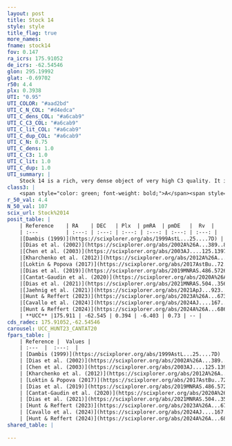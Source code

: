 ```yaml
---
layout: post
title: Stock 14
style: style
title_flag: true
more_names: 
fname: stock14
fov: 0.147
ra_icrs: 175.91052
de_icrs: -62.54546
glon: 295.19992
glat: -0.69702
r50: 4.4
plx: 0.3938
UTI: "0.95"
UTI_COLOR: "#aad2bd"
UTI_C_N_COL: "#d4edca"
UTI_C_dens_COL: "#a6cab9"
UTI_C_C3_COL: "#a6cab9"
UTI_C_lit_COL: "#a6cab9"
UTI_C_dup_COL: "#a6cab9"
UTI_C_N: 0.75
UTI_C_dens: 1.0
UTI_C_C3: 1.0
UTI_C_lit: 1.0
UTI_C_dup: 1.0
UTI_summary: |
    Stock 14 is a rich, very dense object of very high C3 quality. It is very well-studied in the literature.
class3: |
    <span style="color: green; font-weight: bold;">A</span><span style="color: green; font-weight: bold;">A</span>
r_50_val: 4.4
N_50_val: 107
scix_url: Stock%2014
posit_table: |
    | Reference    | RA    | DEC   | Plx  | pmRA  | pmDE   |  Rv  |
    | :---         | :---: | :---: | :---: | :---: | :---: | :---: |
    |[Dambis (1999)](https://scixplorer.org/abs/1999AstL...25....7D) | 175.95 | -62.517 | -- | -- | -- | -- |
    |[Dias et al. (2002)](https://scixplorer.org/abs/2002A%26A...389..871D) | 175.95 | -62.517 | -- | -5.93 | 0.82 | -12.91 |
    |[Chen et al. (2003)](https://scixplorer.org/abs/2003AJ....125.1397C) | 175.949 | -62.452 | -- | -5.93 | 0.82 | -4.0 |
    |[Kharchenko et al. (2012)](https://scixplorer.org/abs/2012A%26A...543A.156K) | 175.95 | -62.52 | -- | -5.82 | 1.2 | -- |
    |[Loktin & Popova (2017)](https://scixplorer.org/abs/2017AstBu..72..257L) | 175.95 | -62.517 | -- | -5.93 | 0.82 | -8.6 |
    |[Dias et al. (2019)](https://scixplorer.org/abs/2019MNRAS.486.5726D) | 175.95 | -62.517 | 0.391 | -6.364 | 0.847 | -3.98 |
    |[Cantat-Gaudin et al. (2020)](https://scixplorer.org/abs/2020A%26A...640A...1C) | 175.925 | -62.537 | 0.385 | -6.388 | 0.714 | -- |
    |[Dias et al. (2021)](https://scixplorer.org/abs/2021MNRAS.504..356D) | 175.931 | -62.527 | 0.387 | -6.384 | 0.711 | -- |
    |[Jaehnig et al. (2021)](https://scixplorer.org/abs/2021ApJ...923..129J) | 175.924 | -62.543 | 0.417 | -6.414 | 0.711 | -- |
    |[Hunt & Reffert (2023)](https://scixplorer.org/abs/2023A%26A...673A.114H) | 175.925 | -62.533 | 0.383 | -6.428 | 0.747 | -9.011 |
    |[Cavallo et al. (2024)](https://scixplorer.org/abs/2024AJ....167...12C) | 175.896 | -62.557 | 0.389 | -- | -- | -- |
    |[Hunt & Reffert (2024)](https://scixplorer.org/abs/2024A%26A...686A..42H) | 175.925 | -62.533 | 0.383 | -6.428 | 0.747 | -9.011 |
    | **UCC** |175.911 | -62.545 | 0.394 | -6.403 | 0.73 | -- | 
cds_radec: 175.91052,-62.54546
carousel: UCC_HUNT23_CANTAT20
fpars_table: |
    | Reference |  Values |
    | :---  |  :---:  |
    | [Dambis (1999)](https://scixplorer.org/abs/1999AstL...25....7D) | `E_B-V_=0.245, DM0=11.68, log_age_=7.05` |
    | [Dias et al. (2002)](https://scixplorer.org/abs/2002A%26A...389..871D) | `E(B-V)=0.21, Dist=2399.0, Age=7.3` |
    | [Chen et al. (2003)](https://scixplorer.org/abs/2003AJ....125.1397C) | `HDis=2146, Age=0.01` |
    | [Kharchenko et al. (2012)](https://scixplorer.org/abs/2012A%26A...543A.156K) | `e_bv=0.312, distance=2454, log_age=6.8` |
    | [Loktin & Popova (2017)](https://scixplorer.org/abs/2017AstBu..72..257L) | `E(B-V)=0.225, Dmod=11.658, logt=7.058` |
    | [Dias et al. (2019)](https://scixplorer.org/abs/2019MNRAS.486.5726D) | `E(B-V)=0.28, Dist=1989, logAge=7.211, Z=0.008` |
    | [Cantat-Gaudin et al. (2020)](https://scixplorer.org/abs/2020A%26A...640A...1C) | `AVNN=0.4, DMNN=11.9, AgeNN=7.56` |
    | [Dias et al. (2021)](https://scixplorer.org/abs/2021MNRAS.504..356D) | `Av=0.942, Dist=2286, logage=7.151, [Fe/H]=0.116` |
    | [Hunt & Reffert (2023)](https://scixplorer.org/abs/2023A%26A...673A.114H) | `AV50=0.646, diffAV50=1.126, MOD50=11.842, logAge50=7.179` |
    | [Cavallo et al. (2024)](https://scixplorer.org/abs/2024AJ....167...12C) | `AV50=0.9, dMod50=11.54, logAge50=7.19, [Fe/H]50=-0.21` |
    | [Hunt & Reffert (2024)](https://scixplorer.org/abs/2024A%26A...686A..42H) | `MassJ=773.548` |
shared_table: |
    
---
```

